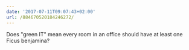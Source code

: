 ```yaml
---
date: '2017-07-11T09:07:43+02:00'
url: /884670520184246272/
---
```

Does "green IT" mean every room in an office should have at least one Ficus benjamina?
